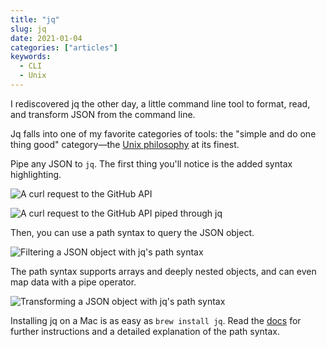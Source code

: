 ```yaml
---
title: "jq"
slug: jq
date: 2021-01-04
categories: ["articles"]
keywords:
  - CLI
  - Unix
---
```


I rediscovered jq the other day, a little command line tool to format, read, and transform JSON from the command line.

Jq falls into one of my favorite categories of tools: the "simple and do one thing good" category—the [Unix philosophy](https://en.wikipedia.org/wiki/Unix_philosophy) at its finest.

<!--more-->

Pipe any JSON to `jq`. The first thing you'll notice is the added syntax highlighting.

![A curl request to the GitHub API](/media/jq-before.jpg)

![A curl request to the GitHub API piped through jq](/media/jq-highlight.jpg)

Then, you can use a path syntax to query the JSON object.

![Filtering a JSON object with jq's path syntax](/media/jq-path.jpg)

The path syntax supports arrays and deeply nested objects, and can even map data with a pipe operator.

![Transforming a JSON object with jq's path syntax](/media/jq-pipe.jpg)

Installing jq on a Mac is as easy as `brew install jq`. Read the [docs](https://stedolan.github.io/jq/) for further instructions and a detailed explanation of the path syntax.
